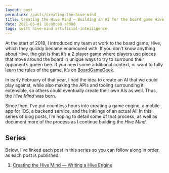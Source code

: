 ```yaml
---
layout: post
permalink: /posts/creating-the-hive-mind
title: Creating the Hive Mind — Building an AI for the board game Hive
date: 2021-05-01 16:00:00 +0000
tags: swift hive-mind artificial-intelligence
---
```


At the start of 2018, I introduced my team at work to the board game, Hive, which they quickly became enamoured with. If you don’t know anything about Hive, the gist is that it’s a 2 player game where players use pieces that move around the board in unique ways to try to surround their opponent’s queen bee. If you need some additional context, or want to fully learn the rules of the game, it’s on [BoardGameGeek](https://boardgamegeek.com/boardgame/2655/hive).

In early February of that year, I had the idea to create an AI that we could play against, while also making the APIs and tooling surrounding it extensible, so others could eventually create their own AIs as well. Thus, the _Hive Mind_ was born.

Since then, I’ve put countless hours into creating a game engine, a mobile app for iOS, a backend service, and the inklings of an actual AI! In this series of blog posts, I’m hoping to detail some of that process, as well as document more of the process as I continue building the _Hive Mind_.

## Series

Below, I’ve linked each post in this series so you can follow along in order, as each post is published.

1. [Creating the Hive Mind — Writing a Hive Engine](/posts/writing-a-hive-engine)
